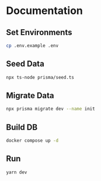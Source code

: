 # Documentation

## Set Environments

```bash
cp .env.example .env
```

## Seed Data

```bash
npx ts-node prisma/seed.ts
```

## Migrate Data

```bash
npx prisma migrate dev --name init
```

## Build DB

```bash
docker compose up -d
```

## Run

```bash
yarn dev
```

